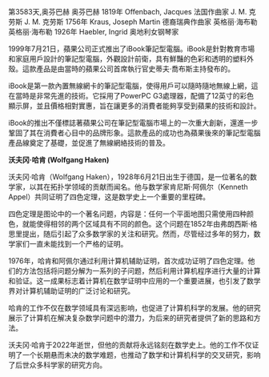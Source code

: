 第3583天,奥芬巴赫
奥芬巴赫 1819年
Offenbach, Jacques 法国作曲家
J. M. 克劳斯
J. M. 克劳斯 1756年
Kraus, Joseph Martin 德裔瑞典作曲家
英格丽·海布勒
英格丽·海布勒 1926年
Haebler, Ingrid 奥地利女钢琴家


1999年7月21日，蘋果公司正式推出了iBook筆記型電腦。iBook是針對教育市場和家庭用戶設計的筆記型電腦，外觀設計前衛，具有鮮豔的色彩和透明的塑料外殼。這款產品是由當時的蘋果公司首席執行官史蒂夫·喬布斯主持發布的。

iBook是第一款內置無線網卡的筆記型電腦，使得用戶可以隨時隨地無線上網，這在當時是非常先進的技術。它採用了PowerPC G3處理器，配備了12英寸的彩色顯示屏，並且價格相對實惠，旨在讓更多的消費者能夠享受到蘋果的技術和設計。

iBook的推出不僅標誌著蘋果公司在筆記型電腦市場上的一次重大創新，還進一步鞏固了其在消費者心目中的品牌形象。這款產品的成功也為蘋果後來的筆記型電腦產品線奠定了基礎，並促進了無線網絡技術的普及。

**沃夫冈·哈肯 (Wolfgang Haken)**

沃夫冈·哈肯（Wolfgang Haken），1928年6月21日出生于德国，是一位著名的数学家，以其在拓扑学领域的贡献而闻名。他与数学家肯尼斯·阿佩尔（Kenneth Appel）共同证明了四色定理，这是数学史上一个重要的里程碑。

四色定理是图论中的一个著名问题，内容是：任何一个平面地图只需使用四种颜色，就能使得相邻的两个区域具有不同的颜色。这个问题在1852年由弗朗西斯·格思里提出，随后引起了众多数学家的关注和研究。然而，尽管经过多年的努力，数学家们一直未能找到一个严格的证明。

1976年，哈肯和阿佩尔通过利用计算机辅助证明，首次成功证明了四色定理。他们的方法包括将问题分解为一系列的子问题，然后利用计算机程序进行大量的计算和验证。这一成果标志着计算机在数学证明中应用的一个重要进展，也引发了数学界对计算机辅助证明的广泛讨论和研究。

哈肯的工作不仅在数学领域具有深远影响，也促进了计算机科学的发展。他的研究展示了计算机在解决复杂数学问题中的潜力，为后来的研究者提供了新的思路和方法。

沃夫冈·哈肯于2022年逝世，但他的贡献将永远铭刻在数学史上。他的工作不仅证明了一个长期悬而未决的数学难题，也推动了数学和计算机科学的交叉研究，影响了后世众多科学家的研究方向。 